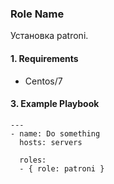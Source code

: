 ### Role Name

Установка patroni.

#### 1. Requirements

- Centos/7

#### 3. Example Playbook

```
---
- name: Do something
  hosts: servers

  roles:
  - { role: patroni }
  ```